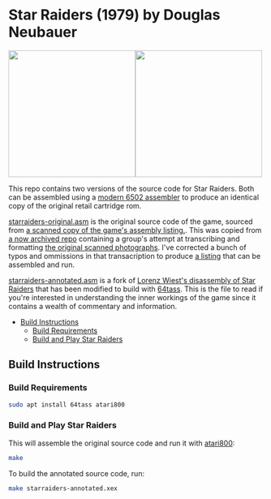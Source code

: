 # Star Raiders (1979) by Douglas Neubauer
<img src="https://user-images.githubusercontent.com/58846/130362374-c449633e-34e6-444f-ba6c-3a8e9bf49482.png" height=250><img src="https://user-images.githubusercontent.com/58846/130362369-d432b3c2-0e40-4be1-8922-6169a58ccbbf.gif" height=250>

This repo contains two versions of the source code for Star Raiders. Both can be assembled using a [modern 6502 assembler](https://64tass.sf.net) to produce an identical copy of the original retail cartridge rom.

[starraiders-original.asm](src/starraiders-original.asm) is the original source code of the game, sourced from [a scanned
copy of the game's assembly listing.](src/Atari_Star_Raiders_Source_Code.pdf). This was copied from [a now archived repo](https://github.com/XioNYC/StarRaiders) containing a group's attempt at transcribing and formatting [the original scanned photographs](src/Atari_Star_Raiders_Source_Code.pdf). I've corrected a bunch of typos and ommissions in that transacription to produce [a listing](src/starraiders-original.asm) that can be assembled and run.

[starraiders-annotated.asm](src/starraiders-annotated.asm) is a fork of [Lorenz Wiest's disassembly of Star Raiders](lwiest/StarRaiders) that has been modified to build with [64tass](https://64tass.sf.net). This is the file to read if you're interested in understanding the inner workings of the game since it contains a wealth of commentary and information.


<!-- vim-markdown-toc GFM -->

* [Build Instructions](#build-instructions)
  * [Build Requirements](#build-requirements)
  * [Build and Play Star Raiders](#build-and-play-star-raiders)

<!-- vim-markdown-toc -->
## Build Instructions

### Build Requirements
```sh
sudo apt install 64tass atari800
```

### Build and Play Star Raiders
This will assemble the original source code and run it with [atari800](https://atari800.github.io/):
```sh
make
```

To build the annotated source code, run:

```sh
make starraiders-annotated.xex
```
